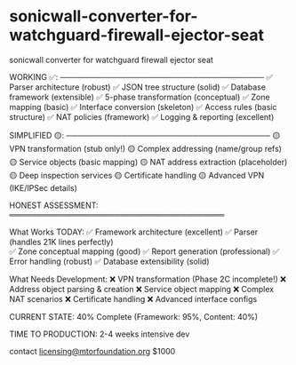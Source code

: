 # sonicwall-converter-for-watchguard-firewall-ejector-seat
sonicwall converter for watchguard firewall ejector seat

WORKING ✅:
─────────────────────────────────────
✅ Parser architecture (robust)
✅ JSON tree structure (solid)
✅ Database framework (extensible)
✅ 5-phase transformation (conceptual)
✅ Zone mapping (basic)
✅ Interface conversion (skeleton)
✅ Access rules (basic structure)
✅ NAT policies (framework)
✅ Logging & reporting (excellent)

SIMPLIFIED 🟡:
─────────────────────────────────────
🟡 VPN transformation (stub only!)
🟡 Complex addressing (name/group refs)
🟡 Service objects (basic mapping)
🟡 NAT address extraction (placeholder)
🟡 Deep inspection services
🟡 Certificate handling
🟡 Advanced VPN (IKE/IPSec details)

HONEST ASSESSMENT:
═══════════════════════════════════════

What Works TODAY:
✅ Framework architecture (excellent)
✅ Parser (handles 21K lines perfectly)  
✅ Zone conceptual mapping (good)
✅ Report generation (professional)
✅ Error handling (robust)
✅ Database extensibility (solid)

What Needs Development:
❌ VPN transformation (Phase 2C incomplete!)
❌ Address object parsing & creation
❌ Service object mapping
❌ Complex NAT scenarios
❌ Certificate handling
❌ Advanced interface configs

CURRENT STATE: 40% Complete
(Framework: 95%, Content: 40%)

TIME TO PRODUCTION: 2-4 weeks intensive dev

contact licensing@mtorfoundation.org 
$1000

